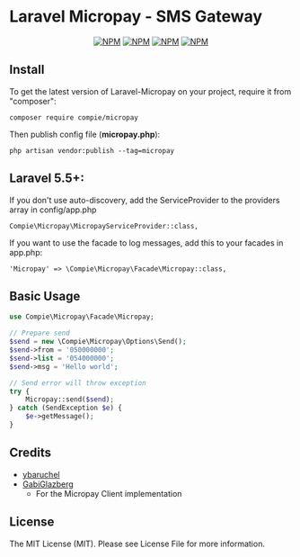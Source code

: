 # Laravel Micropay - SMS Gateway

<p align="center">
<a href="https://travis-ci.org/compie-technologies/micropay"><img src="https://travis-ci.org/compie-technologies/micropay.svg?branch=master" alt="NPM"></a>
<a href="https://packagist.org/packages/compie/micropay"><img src="https://poser.pugx.org/compie/micropay/version.png" alt="NPM"></a>
<a href="https://packagist.org/packages/compie/micropay"><img src="https://poser.pugx.org/compie/micropay/d/total.png" alt="NPM"></a>
<a href="http://choosealicense.com/licenses/mit/"><img src="https://poser.pugx.org/compie/micropay/license.png" alt="NPM"></a>
</p>

## Install

To get the latest version of Laravel-Micropay on your project, require it from "composer":


```composer require compie/micropay ```

Then publish config file (**micropay.php**):

```php artisan vendor:publish --tag=micropay```

## Laravel 5.5+:
If you don't use auto-discovery, add the ServiceProvider to the providers array in config/app.php

```Compie\Micropay\MicropayServiceProvider::class,```

If you want to use the facade to log messages, add this to your facades in app.php:

```'Micropay' => \Compie\Micropay\Facade\Micropay::class,```

## Basic Usage
```php
use Compie\Micropay\Facade\Micropay;

// Prepare send
$send = new \Compie\Micropay\Options\Send();
$send->from = '050000000';
$send->list = '054000000';
$send->msg = 'Hello world';

// Send error will throw exception
try {
    Micropay::send($send);
} catch (SendException $e) {
    $e->getMessage();
}
```

## Credits

- [ybaruchel](https://github.com/ybaruchel)
- [GabiGlazberg](https://github.com/GabiGlazberg)
    - For the Micropay Client implementation

## License
The MIT License (MIT). Please see License File for more information.
